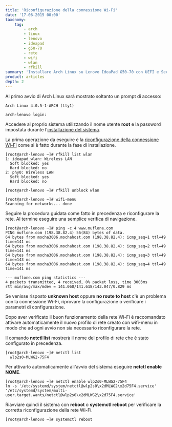 ```yaml
---
title: 'Riconfigurazione della connessione Wi-Fi'
date: '17-06-2015 00:00'
taxonomy:
    tag:
        - arch
        - linux
        - lenovo
        - ideapad
        - g50-70
        - rete
        - wifi
        - wlan
        - rfkill
summary: 'Installare Arch Linux su Lenovo IdeaPad G50-70 con UEFI e Secure Boot (parte 8 - Riconfigurazione della connessione Wi-Fi)'
product: articles
depth: 2
---
```


Al primo avvio di Arch Linux sarà mostrato soltanto un prompt di accesso:

    Arch Linux 4.0.5-1-ARCH (tty1)
    
    arch-lenovo login:

Accedere al proprio sistema utilizzando il nome utente **root** e la password impostata durante l'[installazione del sistema](../installazione-del-sistema#impostazione-della-password-di-root).

La prima operazione da eseguire è la [riconfigurazione della connessione Wi-Fi](../connessione-wifi) come si è fatto durante la fase di installazione.

    [root@arch-lenovo ~]# rfkill list wlan
    1: ideapad_wlan: Wireless LAN
      Soft blocked: yes
      Hard blocked: no
    2: phy0: Wireless LAN
      Soft blocked: yes
      Hard blocked: no

    [root@arch-lenovo ~]# rfkill unblock wlan

    [root@arch-lenovo ~]# wifi-menu
    Scanning for networks... done

Seguire la procedura guidata come fatto in precedenza e riconfigurare la rete. Al termine eseguire una semplice verifica di navigazione.

    [root@arch-lenovo ~]# ping -c 4 www.muflone.com
    PING muflone.com (198.38.82.4) 56(84) bytes of data.
    64 bytes from mocha3006.mochahost.com (198.38.82.4): icmp_seq=1 ttl=49 time=141 ms
    64 bytes from mocha3006.mochahost.com (198.38.82.4): icmp_seq=2 ttl=49 time=141 ms
    64 bytes from mocha3006.mochahost.com (198.38.82.4): icmp_seq=3 ttl=49 time=143 ms
    64 bytes from mocha3006.mochahost.com (198.38.82.4): icmp_seq=4 ttl=49 time=141 ms

    --- muflone.com ping statistics ---
    4 packets transmitted, 4 received, 0% packet loss, time 3003ms
    rtt min/avg/max/mdev = 141.060/141.618/143.047/0.829 ms

Se venisse risposto **unknown host** oppure **no route to host** c'è un problema con la connessione Wi-Fi, riprovare la configurazione o verificare i parametri di configurazione.

Dopo aver verificato il buon funzionamento della rete Wi-Fi è raccomandato attivare automaticamente il nuovo profilo di rete creato con wifi-menu in modo che ad ogni avvio non sia necessario riconfigurare la rete.

Il comando **netctl list** mostrerà il nome del profilo di rete che è stato configurato in precedenza.

    [root@arch-lenovo ~]# netctl list
      wlp2s0-MLWG2-75F4

Per attivarlo automaticamente all'avvio del sistema eseguire **netctl enable NOME**.

    [root@arch-lenovo ~]# netctl enable wlp2s0-MLWG2-75F4
    ln -s '/etc/systemd/system/netctl@wlp2s0\x2dMLWG2\x2d75F4.service' '/etc/systemd/system/multi-user.target.wants/netctl@wlp2s0\x2dMLWG2\x2d75F4.service'

Riavviare quindi il sistema con **reboot** o **systemctl reboot** per verificare la corretta riconfigurazione della rete Wi-Fi.

    [root@arch-lenovo ~]# systemctl reboot
